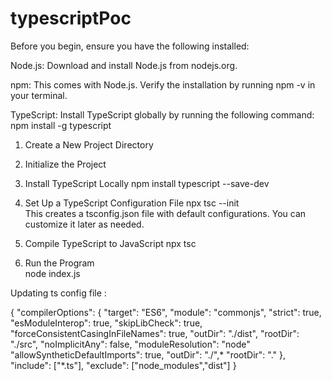 # typescriptPoc
Before you begin, ensure you have the following installed:

Node.js: Download and install Node.js from nodejs.org.

npm: This comes with Node.js. Verify the installation by running npm -v in your terminal.

TypeScript: Install TypeScript globally by running the following command:
npm install -g typescript

1) Create a New Project Directory
2) Initialize the Project
3) Install TypeScript Locally
    npm install typescript --save-dev
4) Set Up a TypeScript Configuration File
    npx tsc --init  
    This creates a tsconfig.json file with default configurations. You can customize it later as needed.

5) Compile TypeScript to JavaScript
    npx tsc

6) Run the Program   
    node index.js


Updating ts config file :

{
  "compilerOptions": {
    "target": "ES6",
    "module": "commonjs",
    "strict": true,
    "esModuleInterop": true,
    "skipLibCheck": true,
    "forceConsistentCasingInFileNames": true,
    "outDir": "./dist",
    "rootDir": "./src",
    "noImplicitAny": false,
    "moduleResolution": "node"
    "allowSyntheticDefaultImports": true, 
     "outDir": "./",*
     "rootDir": "."
  },
  "include": ["*.ts"],
  "exclude": ["node_modules","dist"]
}




